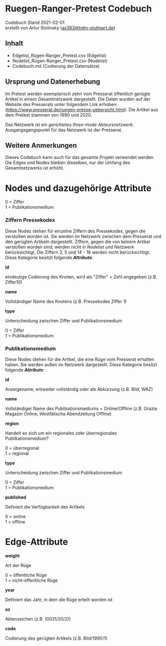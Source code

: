 # Ruegen-Ranger-Pretest Codebuch #
Codebuch Stand 2021-02-01<br>
erstellt von Artur Stolinsky (as383@hdm-stuttgart.de)

## Inhalt
- Edgelist_Rügen-Ranger_Pretest.csv (Edgelist)
- Nodelist_Rügen-Ranger_Pretest.csv (Nodelist)
- Codebuch.md (Codierung der Datensätze)

## Ursprung und Datenerhebung

Im Pretest werden exemplarisch zehn vom Presserat öffentlich gerügte Artikel in einem Gesamtnetzwerk dargestellt. Die Daten wurden auf der Website des Presserats unter folgendem Link erhoben: (https://www.presserat.de/ruegen-presse-uebersicht.html). Die Artikel aus dem Pretest stammen von 1990 und 2020.

Das Netzwerk ist ein *gerichtetes three-mode Akteursnetzwerk*. Ausgangsgangspunkt für das Netzwerk ist der Presserat.

## Weitere Anmerkungen

Dieses Codebuch kann auch für das gesamte Projekt verwendet werden. Die Edges und Nodes bleiben dieselben, nur der Umfang des Gesamtnetzwerks ist erhöht.

# Nodes und dazugehörige Attribute


0 = Ziffer<br>
1 = Publikationsmedium


### Ziffern Pressekodex

Diese Nodes stehen für einzelne Ziffern des Pressekodex, gegen die verstoßen worden ist. Sie werden im Netzwerk zwischen dem Presserat und den gerügten Artikeln dargestellt. Ziffern, gegen die von keinem Artikel verstoßen worden sind, werden nicht in Nodelist und Netzwerk berücksichtigt. Die Ziffern 3, 5 und 14 - 16 werden nicht berücksichtigt.
Diese Kategorie besitzt folgende ***Attribute***:

**id**

eindeutige Codierung des Knoten, wird als "Ziffer" + Zahl angegeben (z.B. Ziffer10)

**name**

Vollständiger Name des Knotens (z.B. Pressekodex Ziffer 1)

**type**

Unterscheidung zwischen Ziffer und Publikationsmedium

0 = Ziffer<br>
1 = Publikationsmedium


### Publikationsmedium

Diese Nodes stehen für die Artikel, die eine Rüge vom Presserat erhalten haben. Sie werden außen im Netzwerk dargestellt. Diese Kategorie besitzt folgende ***Attribute***:

**id**

Anzeigename, entweder vollständig oder als Abkürzung (z.B. Bild, WAZ)

**name**

Vollständiger Name des Publikationsmediums + Online/Offline (z.B. Grazia Magazin Online, Westfälischa Abendzeitung Offline)

**region**

Handelt es sich um ein regionales oder überregionales Publikationsmedium?

0 = überregional<br>
1 = regional

**type**

Unterscheidung zwischen Ziffer und Publikationsmedium

0 = Ziffer<br>
1 = Publikationsmedium

**published**

Definiert die Verfügbarkeit des Artikels

0 = online<br>
1 = offline


# Edge-Attribute

**weight**

Art der Rüge

0 = öffentliche Rüge<br>
1 = nicht-öffentliche Rüge

**year**

Definiert das Jahr, in dem die Rüge erteilt worden ist

**az**

Aktenzeichen (z.B. (0031/20/2))

**code**

Codierung des gerügten Artikels (z.B. Bild/1990/1)
